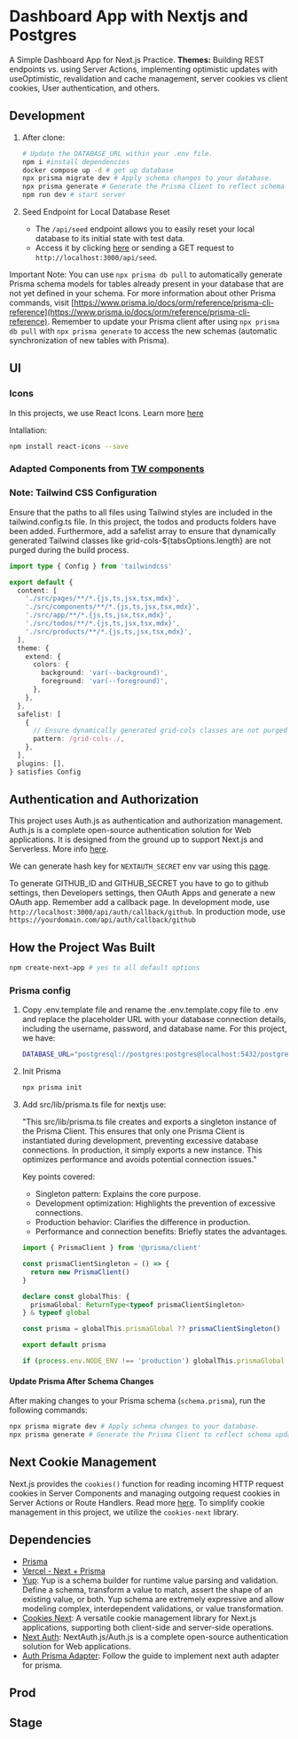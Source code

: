 # Dashboard App with Nextjs and Postgres

A Simple Dashboard App for Next.js Practice.
**Themes:** Building REST endpoints vs. using Server Actions, implementing optimistic updates with useOptimistic, revalidation and cache management, server cookies vs client cookies, User authentication, and others.

## Development

1. After clone:

   ```bash
   # Update the DATABASE_URL within your .env file.
   npm i #install dependencies
   docker compose up -d # get up database
   npx prisma migrate dev # Apply schema changes to your database.
   npx prisma generate # Generate the Prisma Client to reflect schema updates.
   npm run dev # start server
   ```

2. Seed Endpoint for Local Database Reset

   - The `/api/seed` endpoint allows you to easily reset your local database to its initial state with test data.
   - Access it by clicking [here](http://localhost:3000/api/seed) or sending a GET request to `http://localhost:3000/api/seed`.

Important Note: You can use `npx prisma db pull` to automatically generate Prisma schema models for tables already present in your database that are not yet defined in your schema. For more information about other Prisma commands, visit [https://www.prisma.io/docs/orm/reference/prisma-cli-reference](https://www.prisma.io/docs/orm/reference/prisma-cli-reference). Remember to update your Prisma client after using `npx prisma db pull` with `npx prisma generate` to access the new schemas (automatic synchronization of new tables with Prisma).

## UI

### Icons

In this projects, we use React Icons. Learn more [here](https://react-icons.github.io/react-icons/)

Intallation:

```bash
npm install react-icons --save
```

### Adapted Components from [TW components](https://www.creative-tim.com/twcomponents)

### Note: Tailwind CSS Configuration

Ensure that the paths to all files using Tailwind styles are included in the tailwind.config.ts file. In this project, the todos and products folders have been added.
Furthermore, add a safelist array to ensure that dynamically generated Tailwind classes like grid-cols-${tabsOptions.length} are not purged during the build process.

```typescript
import type { Config } from 'tailwindcss'

export default {
  content: [
    './src/pages/**/*.{js,ts,jsx,tsx,mdx}',
    './src/components/**/*.{js,ts,jsx,tsx,mdx}',
    './src/app/**/*.{js,ts,jsx,tsx,mdx}',
    './src/todos/**/*.{js,ts,jsx,tsx,mdx}',
    './src/products/**/*.{js,ts,jsx,tsx,mdx}',
  ],
  theme: {
    extend: {
      colors: {
        background: 'var(--background)',
        foreground: 'var(--foreground)',
      },
    },
  },
  safelist: [
    {
      // Ensure dynamically generated grid-cols classes are not purged
      pattern: /grid-cols-./,
    },
  ],
  plugins: [],
} satisfies Config
```

## Authentication and Authorization

This project uses Auth.js as authentication and authorization management. Auth.js is a complete open-source authentication solution for Web applications. It is designed from the ground up to support Next.js and Serverless. More info [here](https://next-auth.js.org/getting-started/introduction).

We can generate hash key for `NEXTAUTH_SECRET` env var using this [page](https://generate-secret.vercel.app/32).

To generate GITHUB_ID and GITHUB_SECRET you have to go to github settings, then Developers settings, then OAuth Apps and generate a new OAuth app. Remember add a callback page. In development mode, use `http://localhost:3000/api/auth/callback/github`. In production mode, use `https://yourdomain.com/api/auth/callback/github`

## How the Project Was Built

```bash
npm create-next-app # yes to all default options
```

### Prisma config

1. Copy .env.template file and rename the .env.template.copy file to .env and replace the placeholder URL with your database connection details, including the username, password, and database name. For this project, we have:

   ```bash
   DATABASE_URL="postgresql://postgres:postgres@localhost:5432/postgres"
   ```

2. Init Prisma

   ```bash
   npx prisma init
   ```

3. Add src/lib/prisma.ts file for nextjs use:

   "This src/lib/prisma.ts file creates and exports a singleton instance of the Prisma Client. This ensures that only one Prisma Client is instantiated during development, preventing excessive database connections. In production, it simply exports a new instance. This optimizes performance and avoids potential connection issues."

   Key points covered:

   - Singleton pattern: Explains the core purpose.
   - Development optimization: Highlights the prevention of excessive connections.
   - Production behavior: Clarifies the difference in production.
   - Performance and connection benefits: Briefly states the advantages.

   ```ts
   import { PrismaClient } from '@prisma/client'

   const prismaClientSingleton = () => {
     return new PrismaClient()
   }

   declare const globalThis: {
     prismaGlobal: ReturnType<typeof prismaClientSingleton>
   } & typeof global

   const prisma = globalThis.prismaGlobal ?? prismaClientSingleton()

   export default prisma

   if (process.env.NODE_ENV !== 'production') globalThis.prismaGlobal = prisma
   ```

#### Update Prisma After Schema Changes

After making changes to your Prisma schema (`schema.prisma`), run the following commands:

```bash
npx prisma migrate dev # Apply schema changes to your database.
npx prisma generate # Generate the Prisma Client to reflect schema updates.
```

## Next Cookie Management

Next.js provides the `cookies()` function for reading incoming HTTP request cookies in Server Components and managing outgoing request cookies in Server Actions or Route Handlers. Read more [here](https://nextjs.org/docs/app/api-reference/functions/cookies).
To simplify cookie management in this project, we utilize the `cookies-next` library.

## Dependencies

- [Prisma](https://www.prisma.io/docs/orm/overview/introduction/what-is-prisma)
- [Vercel - Next + Prisma](https://vercel.com/guides/nextjs-prisma-postgres)
- [Yup](https://www.npmjs.com/package/yup): Yup is a schema builder for runtime value parsing and validation. Define a schema, transform a value to match, assert the shape of an existing value, or both. Yup schema are extremely expressive and allow modeling complex, interdependent validations, or value transformation.
- [Cookies Next](https://www.npmjs.com/package/cookies-next): A versatile cookie management library for Next.js applications, supporting both client-side and server-side operations.
- [Next Auth](https://next-auth.js.org/): NextAuth.js/Auth.js is a complete open-source authentication solution for Web applications.
- [Auth Prisma Adapter](https://next-auth.js.org/v3/adapters/prisma): Follow the guide to implement next auth adapter for prisma.

## Prod

## Stage
